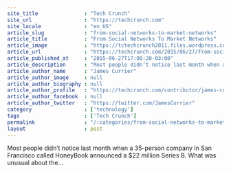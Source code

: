 ```yaml
---
site_title               : "Tech Crunch"
site_url                 : "https://techcrunch.com"
site_locale              : "en_US"
article_slug             : "from-social-networks-to-market-networks"
article_title            : "From Social Networks To Market Networks"
article_image            : "https://tctechcrunch2011.files.wordpress.com/2014/02/shutterstock_173525351.jpg?w=764&h=400&crop=1"
article_url              : "https://techcrunch.com/2015/06/27/from-social-to-market-networks/"
article_published_at     : "2015-06-27T17:00:20-03:00"
article_description      : "Most people didn’t notice last month when a 35-person company in San Francisco called HoneyBook announced a $22 million Series B. What was unusual about the..."
article_author_name      : "James Currier"
article_author_image     : null
article_author_biography : null
article_author_profile   : "https://techcrunch.com/contributor/james-currier/"
article_author_facebook  : null
article_author_twitter   : "https://twitter.com/JamesCurrier"
category                 : ['technology']
tags                     : ['Tech Crunch']
permalink                : "/:categories/from-social-networks-to-market-networks/"
layout                   : post
---
```


Most people didn’t notice last month when a 35-person company in San Francisco called HoneyBook announced a $22 million Series B. What was unusual about the...
